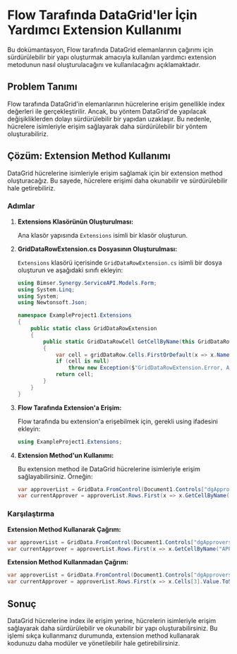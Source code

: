 
# Flow Tarafında DataGrid'ler İçin Yardımcı Extension Kullanımı

Bu dokümantasyon, Flow tarafında DataGrid elemanlarının çağırımı için sürdürülebilir bir yapı oluşturmak amacıyla kullanılan yardımcı extension metodunun nasıl oluşturulacağını ve kullanılacağını açıklamaktadır.

## Problem Tanımı

Flow tarafında DataGrid'in elemanlarının hücrelerine erişim genellikle index değerleri ile gerçekleştirilir. Ancak, bu yöntem DataGrid'de yapılacak değişikliklerden dolayı sürdürülebilir bir yapıdan uzaklaşır. Bu nedenle, hücrelere isimleriyle erişim sağlayarak daha sürdürülebilir bir yöntem oluşturabiliriz.

## Çözüm: Extension Method Kullanımı

DataGrid hücrelerine isimleriyle erişim sağlamak için bir extension method oluşturacağız. Bu sayede, hücrelere erişimi daha okunabilir ve sürdürülebilir hale getirebiliriz.

### Adımlar

1. **Extensions Klasörünün Oluşturulması:**

   Ana klasör yapısında `Extensions` isimli bir klasör oluşturun.

2. **GridDataRowExtension.cs Dosyasının Oluşturulması:**

   `Extensions` klasörü içerisinde `GridDataRowExtension.cs` isimli bir dosya oluşturun ve aşağıdaki sınıfı ekleyin:

    ```csharp
    using Bimser.Synergy.ServiceAPI.Models.Form;
    using System.Linq;
    using System;
    using Newtonsoft.Json;

    namespace ExampleProject1.Extensions
    {
        public static class GridDataRowExtension
        {
            public static GridDataRowCell GetCellByName(this GridDataRow gridDataRow, string name)
            {
                var cell = gridDataRow.Cells.FirstOrDefault(x => x.Name == name);
                if (cell is null)
                    throw new Exception($"GridDataRowExtension.Error, A cell named {name} could not be found!");
                return cell;
            }
        }
    }
    ```

3. **Flow Tarafında Extension'a Erişim:**

   Flow tarafında bu extension'a erişebilmek için, gerekli using ifadesini ekleyin:

    ```csharp
    using ExampleProject1.Extensions;
    ```

4. **Extension Method'un Kullanımı:**

   Bu extension method ile DataGrid hücrelerine isimleriyle erişim sağlayabilirsiniz. Örneğin:

    ```csharp
    var approverList = GridData.FromControl(Document1.Controls["dgApprovers"]);
    var currentApprover = approverList.Rows.First(x => x.GetCellByName("APPROVESTATUS").Value.ToString() == "Onaylanmadı");
    ```

### Karşılaştırma

**Extension Method Kullanarak Çağrım:**

```csharp
var approverList = GridData.FromControl(Document1.Controls["dgApprovers"]);
var currentApprover = approverList.Rows.First(x => x.GetCellByName("APPROVESTATUS").Value.ToString() == "Onaylanmadı");
```

**Extension Method Kullanmadan Çağrım:**

```csharp
var approverList = GridData.FromControl(Document1.Controls["dgApprovers"]);
var currentApprover = approverList.Rows.First(x => x.Cells[3].Value.ToString() == "Onaylanmadı !");
```

## Sonuç

DataGrid hücrelerine index ile erişim yerine, hücrelerin isimleriyle erişim sağlayarak daha sürdürülebilir ve okunabilir bir yapı oluşturabilirsiniz. Bu işlemi sıkça kullanmanız durumunda, extension method kullanarak kodunuzu daha modüler ve yönetilebilir hale getirebilirsiniz.
